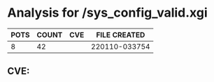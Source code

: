 # Analysis for /sys_config_valid.xgi
| POTS | COUNT | CVE | FILE CREATED |
|---|---|---|---|
| 8 | 42 | | 220110-033754 |

## CVE: 